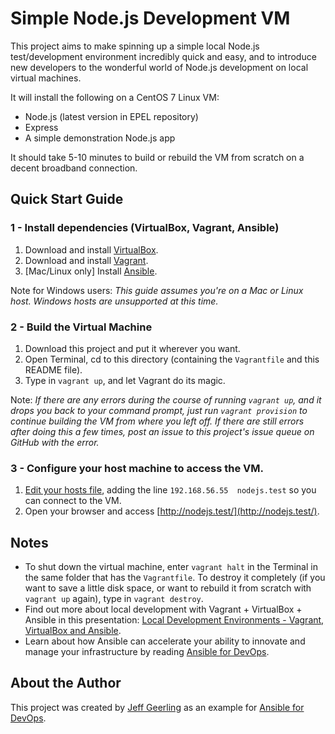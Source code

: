 # Simple Node.js Development VM

This project aims to make spinning up a simple local Node.js test/development environment incredibly quick and easy, and to introduce new developers to the wonderful world of Node.js development on local virtual machines.

It will install the following on a CentOS 7 Linux VM:

- Node.js (latest version in EPEL repository)
- Express
- A simple demonstration Node.js app

It should take 5-10 minutes to build or rebuild the VM from scratch on a decent broadband connection.

## Quick Start Guide

### 1 - Install dependencies (VirtualBox, Vagrant, Ansible)

1. Download and install [VirtualBox](https://www.virtualbox.org/wiki/Downloads).
2. Download and install [Vagrant](http://www.vagrantup.com/downloads.html).
3. [Mac/Linux only] Install [Ansible](https://docs.ansible.com/ansible/latest/installation_guide/intro_installation.html).

Note for Windows users: _This guide assumes you're on a Mac or Linux host. Windows hosts are unsupported at this time._

### 2 - Build the Virtual Machine

1. Download this project and put it wherever you want.
2. Open Terminal, cd to this directory (containing the `Vagrantfile` and this README file).
3. Type in `vagrant up`, and let Vagrant do its magic.

Note: _If there are any errors during the course of running `vagrant up`, and it drops you back to your command prompt, just run `vagrant provision` to continue building the VM from where you left off. If there are still errors after doing this a few times, post an issue to this project's issue queue on GitHub with the error._

### 3 - Configure your host machine to access the VM.

1. [Edit your hosts file](http://docs.rackspace.com/support/how-to/modify-your-hosts-file/), adding the line `192.168.56.55  nodejs.test` so you can connect to the VM.
2. Open your browser and access [http://nodejs.test/](http://nodejs.test/).

## Notes

- To shut down the virtual machine, enter `vagrant halt` in the Terminal in the same folder that has the `Vagrantfile`. To destroy it completely (if you want to save a little disk space, or want to rebuild it from scratch with `vagrant up` again), type in `vagrant destroy`.
- Find out more about local development with Vagrant + VirtualBox + Ansible in this presentation: [Local Development Environments - Vagrant, VirtualBox and Ansible](http://www.slideshare.net/geerlingguy/local-development-on-virtual-machines-vagrant-virtualbox-and-ansible).
- Learn about how Ansible can accelerate your ability to innovate and manage your infrastructure by reading [Ansible for DevOps](https://www.ansiblefordevops.com/).

## About the Author

This project was created by [Jeff Geerling](https://www.jeffgeerling.com/) as an example for [Ansible for DevOps](https://www.ansiblefordevops.com/).
